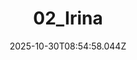---
title: "02_Irina"
description: ""
image: "/uploads/photos/1761814498035-02_Irina.webp"
display: "/uploads/photos/1761814498035-02_Irina-display.webp"
thumbnail: "/uploads/photos/1761814498035-02_Irina-thumb.webp"
width: 6000
height: 4000
featured: true
date: 2025-10-30T08:54:58.044Z
order: 0
---